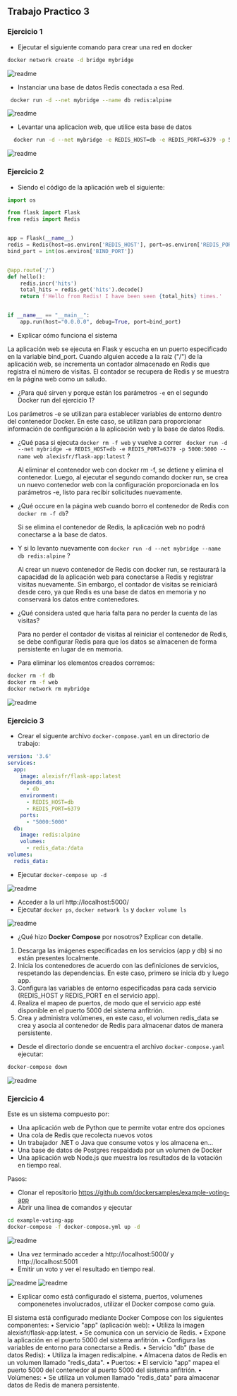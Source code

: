 ## Trabajo Practico 3

### Ejercicio 1

 - Ejecutar el siguiente comando para crear una red en docker
  ```bash
  docker network create -d bridge mybridge
  ```

 ![readme](https://github.com/JoaquinVietto8/ing-software-3/blob/main/trabajo-practico-03/Imagenes/1-a.png)

  - Instanciar una base de datos Redis conectada a esa Red.
  ```bash
   docker run -d --net mybridge --name db redis:alpine
   ```

 ![readme](https://github.com/JoaquinVietto8/ing-software-3/blob/main/trabajo-practico-03/Imagenes/1-b.png)

  - Levantar una aplicacion web, que utilice esta base de datos
  ```bash
    docker run -d --net mybridge -e REDIS_HOST=db -e REDIS_PORT=6379 -p 5000:5000 --name web alexisfr/flask-app:latest
  ```

 ![readme](https://github.com/JoaquinVietto8/ing-software-3/blob/main/trabajo-practico-03/Imagenes/1-c.png)

### Ejercicio 2

  - Siendo el código de la aplicación web el siguiente:
```python
import os

from flask import Flask
from redis import Redis


app = Flask(__name__)
redis = Redis(host=os.environ['REDIS_HOST'], port=os.environ['REDIS_PORT'])
bind_port = int(os.environ['BIND_PORT'])


@app.route('/')
def hello():
    redis.incr('hits')
    total_hits = redis.get('hits').decode()
    return f'Hello from Redis! I have been seen {total_hits} times.'


if __name__ == "__main__":
    app.run(host="0.0.0.0", debug=True, port=bind_port)
```
  - Explicar cómo funciona el sistema

La aplicación web se ejecuta en Flask y escucha en un puerto especificado en la variable bind_port. Cuando alguien accede a la raíz ("/") de la aplicación web, se incrementa un contador almacenado en Redis que registra el número de visitas. El contador se recupera de Redis y se muestra en la página web como un saludo.

  - ¿Para qué sirven y porque están los parámetros `-e` en el segundo Docker run del ejercicio 1?

Los parámetros -e se utilizan para establecer variables de entorno dentro del contenedor Docker. En este caso, se utilizan para proporcionar información de configuración a la aplicación web y la base de datos Redis.

  - ¿Qué pasa si ejecuta `docker rm -f web` y vuelve a correr ` docker run -d --net mybridge -e REDIS_HOST=db -e REDIS_PORT=6379 -p 5000:5000 --name web alexisfr/flask-app:latest` ?

    Al eliminar el contenedor web con docker rm -f, se detiene y elimina el contenedor. Luego, al ejecutar el segundo comando docker run, se crea un nuevo contenedor web con la configuración proporcionada en los parámetros -e, listo para recibir solicitudes nuevamente.
    
  - ¿Qué occure en la página web cuando borro el contenedor de Redis con `docker rm -f db`?

    Si se elimina el contenedor de Redis, la aplicación web no podrá conectarse a la base de datos.
  
  - Y si lo levanto nuevamente con `docker run -d --net mybridge --name db redis:alpine` ?

    Al crear un nuevo contenedor de Redis con docker run, se restaurará la capacidad de la aplicación web para conectarse a Redis y registrar visitas nuevamente. Sin embargo, el contador de visitas se reiniciará desde cero, ya que Redis es una base de datos en memoria y no conservará los datos entre contenedores.
  
  - ¿Qué considera usted que haría falta para no perder la cuenta de las visitas?

    Para no perder el contador de visitas al reiniciar el contenedor de Redis, se debe configurar Redis para que los datos se almacenen de forma persistente en lugar de en memoria.

  - Para eliminar los elementos creados corremos:
  ```bash
  docker rm -f db
  docker rm -f web
  docker network rm mybridge
  ```

 ![readme](https://github.com/JoaquinVietto8/ing-software-3/blob/main/trabajo-practico-03/Imagenes/2.png)


 ### Ejercicio 3

  - Crear el siguente archivo `docker-compose.yaml` en un directorio de trabajo:

```yaml
version: '3.6'
services:
  app:
    image: alexisfr/flask-app:latest
    depends_on:
      - db
    environment:
      - REDIS_HOST=db
      - REDIS_PORT=6379
    ports:
      - "5000:5000"
  db:
    image: redis:alpine
    volumes:
      - redis_data:/data
volumes:
  redis_data:
```
  - Ejecutar `docker-compose up -d`

 ![readme](https://github.com/JoaquinVietto8/ing-software-3/blob/main/trabajo-practico-03/Imagenes/3-a.png)

  - Acceder a la url http://localhost:5000/
  - Ejecutar `docker ps`, `docker network ls` y `docker volume ls`

 ![readme](https://github.com/JoaquinVietto8/ing-software-3/blob/main/trabajo-practico-03/Imagenes/3-b.png)

  - ¿Qué hizo **Docker Compose** por nosotros? Explicar con detalle.

1.	Descarga las imágenes especificadas en los servicios (app y db) si no están presentes localmente.
2.	Inicia los contenedores de acuerdo con las definiciones de servicios, respetando las dependencias. En este caso, primero se inicia db y luego app.
3.	Configura las variables de entorno especificadas para cada servicio (REDIS_HOST y REDIS_PORT en el servicio app).
4.	Realiza el mapeo de puertos, de modo que el servicio app esté disponible en el puerto 5000 del sistema anfitrión.
5.	Crea y administra volúmenes, en este caso, el volumen redis_data se crea y asocia al contenedor de Redis para almacenar datos de manera persistente.

  - Desde el directorio donde se encuentra el archivo `docker-compose.yaml` ejecutar:
  ```bash
  docker-compose down
  ```

 ![readme](https://github.com/JoaquinVietto8/ing-software-3/blob/main/trabajo-practico-03/Imagenes/3-c.png)


 ### Ejercicio 4

Este es un sistema compuesto por:

- Una aplicación web de Python que te permite votar entre dos opciones
- Una cola de Redis que recolecta nuevos votos
- Un trabajador .NET o Java que consume votos y los almacena en...
- Una base de datos de Postgres respaldada por un volumen de Docker
- Una aplicación web Node.js que muestra los resultados de la votación en tiempo real.

Pasos:
- Clonar el repositorio https://github.com/dockersamples/example-voting-app
- Abrir una línea de comandos y ejecutar
```bash
cd example-voting-app
docker-compose -f docker-compose.yml up -d
```

 ![readme](https://github.com/JoaquinVietto8/ing-software-3/blob/main/trabajo-practico-03/Imagenes/4-a.png)

- Una vez terminado acceder a http://localhost:5000/ y http://localhost:5001
- Emitir un voto y ver el resultado en tiempo real.

 ![readme](https://github.com/JoaquinVietto8/ing-software-3/blob/main/trabajo-practico-03/Imagenes/4-b.png)
  ![readme](https://github.com/JoaquinVietto8/ing-software-3/blob/main/trabajo-practico-03/Imagenes/4-c.png)

- Explicar como está configurado el sistema, puertos, volumenes componenetes involucrados, utilizar el Docker compose como guía.

El sistema está configurado mediante Docker Compose con los siguientes componentes:
•	Servicio "app" (aplicación web):
•	Utiliza la imagen alexisfr/flask-app:latest.
•	Se comunica con un servicio de Redis.
•	Expone la aplicación en el puerto 5000 del sistema anfitrión.
•	Configura las variables de entorno para conectarse a Redis.
•	Servicio "db" (base de datos Redis):
•	Utiliza la imagen redis:alpine.
•	Almacena datos de Redis en un volumen llamado "redis_data".
•	Puertos:
•	El servicio "app" mapea el puerto 5000 del contenedor al puerto 5000 del sistema anfitrión.
•	Volúmenes:
•	Se utiliza un volumen llamado "redis_data" para almacenar datos de Redis de manera persistente.
